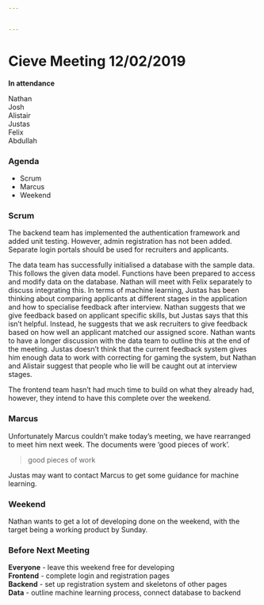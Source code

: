 ```yaml
---


---
```


<h1 id="cieve-meeting-12022019">Cieve Meeting 12/02/2019</h1>
<p><strong>In attendance</strong></p>
<p>Nathan<br>
Josh<br>
Alistair<br>
Justas<br>
Felix<br>
Abdullah</p>
<h3 id="agenda">Agenda</h3>
<ul>
<li>Scrum</li>
<li>Marcus</li>
<li>Weekend</li>
</ul>
<h3 id="scrum">Scrum</h3>
<p>The backend team has implemented the authentication framework and added unit testing. However, admin registration has not been added. Separate login portals should be used for recruiters and applicants.</p>
<p>The data team has successfully initialised a database with the sample data. This follows the given data model. Functions have been prepared to access and modify data on the database. Nathan will meet with Felix separately to discuss integrating this. In terms of machine learning, Justas has been thinking about comparing applicants at different stages in the application and how to specialise feedback after interview. Nathan suggests that we give feedback based on applicant specific skills, but Justas says that this isn’t helpful. Instead, he suggests that we ask recruiters to give feedback based on how well an applicant matched our assigned score. Nathan wants to have a longer discussion with the data team to outline this at the end of the meeting. Justas doesn’t think that the current feedback system gives him enough data to work with correcting for gaming the system, but Nathan and Alistair suggest that people who lie will be caught out at interview stages.</p>
<p>The frontend team hasn’t had much time to build on what they already had, however, they intend to have this complete over the weekend.</p>
<h3 id="marcus">Marcus</h3>
<p>Unfortunately Marcus couldn’t make today’s meeting, we have rearranged to meet him next week. The documents were ‘good pieces of work’.</p>
<blockquote>
<p>good pieces of work</p>
</blockquote>
<p>Justas may want to contact Marcus to get some guidance for machine learning.</p>
<h3 id="weekend">Weekend</h3>
<p>Nathan wants to get a lot of developing done on the weekend, with the target being a working product by Sunday.</p>
<h3 id="before-next-meeting">Before Next Meeting</h3>
<p><strong>Everyone</strong> - leave this weekend free for developing<br>
<strong>Frontend</strong> - complete login and registration pages<br>
<strong>Backend</strong> - set up registration system and skeletons of other pages<br>
<strong>Data</strong> - outline machine learning process, connect database to backend</p>


